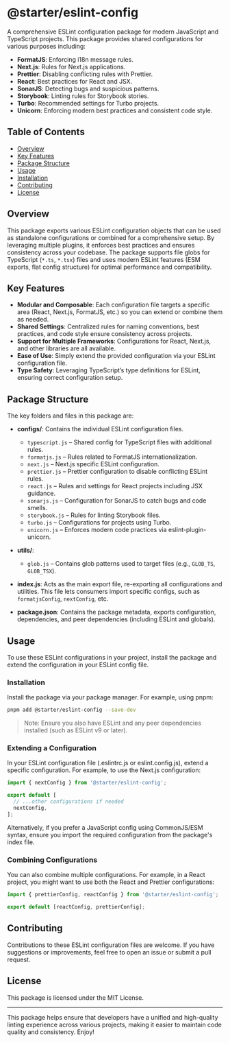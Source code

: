 # @starter/eslint-config

A comprehensive ESLint configuration package for modern JavaScript and TypeScript projects. This package provides shared configurations for various purposes including:

- **FormatJS**: Enforcing i18n message rules.
- **Next.js**: Rules for Next.js applications.
- **Prettier**: Disabling conflicting rules with Prettier.
- **React**: Best practices for React and JSX.
- **SonarJS**: Detecting bugs and suspicious patterns.
- **Storybook**: Linting rules for Storybook stories.
- **Turbo**: Recommended settings for Turbo projects.
- **Unicorn**: Enforcing modern best practices and consistent code style.

## Table of Contents

- [Overview](#overview)
- [Key Features](#key-features)
- [Package Structure](#package-structure)
- [Usage](#usage)
- [Installation](#installation)
- [Contributing](#contributing)
- [License](#license)

## Overview

This package exports various ESLint configuration objects that can be used as standalone configurations or combined for a comprehensive setup. By leveraging multiple plugins, it enforces best practices and ensures consistency across your codebase. The package supports file globs for TypeScript (`*.ts`, `*.tsx`) files and uses modern ESLint features (ESM exports, flat config structure) for optimal performance and compatibility.

## Key Features

- **Modular and Composable**: Each configuration file targets a specific area (React, Next.js, FormatJS, etc.) so you can extend or combine them as needed.
- **Shared Settings**: Centralized rules for naming conventions, best practices, and code style ensure consistency across projects.
- **Support for Multiple Frameworks**: Configurations for React, Next.js, and other libraries are all available.
- **Ease of Use**: Simply extend the provided configuration via your ESLint configuration file.
- **Type Safety**: Leveraging TypeScript’s type definitions for ESLint, ensuring correct configuration setup.

## Package Structure

The key folders and files in this package are:

- **configs/**: Contains the individual ESLint configuration files.
  - `typescript.js` – Shared config for TypeScript files with additional rules.
  - `formatjs.js` – Rules related to FormatJS internationalization.
  - `next.js` – Next.js specific ESLint configuration.
  - `prettier.js` – Prettier configuration to disable conflicting ESLint rules.
  - `react.js` – Rules and settings for React projects including JSX guidance.
  - `sonarjs.js` – Configuration for SonarJS to catch bugs and code smells.
  - `storybook.js` – Rules for linting Storybook files.
  - `turbo.js` – Configurations for projects using Turbo.
  - `unicorn.js` – Enforces modern code practices via eslint-plugin-unicorn.
- **utils/**:

  - `glob.js` – Contains glob patterns used to target files (e.g., `GLOB_TS`, `GLOB_TSX`).

- **index.js**: Acts as the main export file, re-exporting all configurations and utilities. This file lets consumers import specific configs, such as `formatjsConfig`, `nextConfig`, etc.

- **package.json**: Contains the package metadata, exports configuration, dependencies, and peer dependencies (including ESLint and globals).

## Usage

To use these ESLint configurations in your project, install the package and extend the configuration in your ESLint config file.

### Installation

Install the package via your package manager. For example, using pnpm:

```bash
pnpm add @starter/eslint-config --save-dev
```

> Note: Ensure you also have ESLint and any peer dependencies installed (such as ESLint v9 or later).

### Extending a Configuration

In your ESLint configuration file (.eslintrc.js or eslint.config.js), extend a specific configuration. For example, to use the Next.js configuration:

```javascript
import { nextConfig } from '@starter/eslint-config';

export default [
  // ...other configurations if needed
  nextConfig,
];
```

Alternatively, if you prefer a JavaScript config using CommonJS/ESM syntax, ensure you import the required configuration from the package's index file.

### Combining Configurations

You can also combine multiple configurations. For example, in a React project, you might want to use both the React and Prettier configurations:

```javascript
import { prettierConfig, reactConfig } from '@starter/eslint-config';

export default [reactConfig, prettierConfig];
```

## Contributing

Contributions to these ESLint configuration files are welcome. If you have suggestions or improvements, feel free to open an issue or submit a pull request.

## License

This package is licensed under the MIT License.

---

This package helps ensure that developers have a unified and high-quality linting experience across various projects, making it easier to maintain code quality and consistency. Enjoy!
